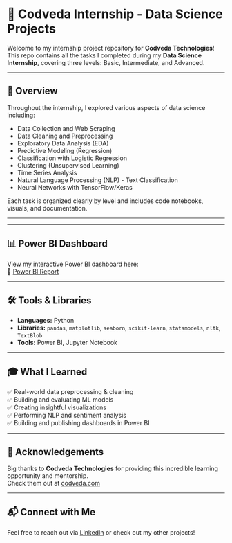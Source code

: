 # 🧠 Codveda Internship - Data Science Projects

Welcome to my internship project repository for **Codveda Technologies**!  
This repo contains all the tasks I completed during my **Data Science Internship**, covering three levels: Basic, Intermediate, and Advanced.

---

## 🚀 Overview

Throughout the internship, I explored various aspects of data science including:

- Data Collection and Web Scraping
- Data Cleaning and Preprocessing
- Exploratory Data Analysis (EDA)
- Predictive Modeling (Regression)
- Classification with Logistic Regression
- Clustering (Unsupervised Learning)
- Time Series Analysis
- Natural Language Processing (NLP) - Text Classification
- Neural Networks with TensorFlow/Keras

Each task is organized clearly by level and includes code notebooks, visuals, and documentation.

---


---

## 📊 Power BI Dashboard

View my interactive Power BI dashboard here:  
🔗 [Power BI Report](https://public.tableau.com/app/profile/chandra.putra.ciptaningtyas/viz/shared/7PJ6KSGZ5)

---

## 🛠️ Tools & Libraries

- **Languages:** Python  
- **Libraries:** `pandas`, `matplotlib`, `seaborn`, `scikit-learn`, `statsmodels`, `nltk`, `TextBlob`  
- **Tools:** Power BI, Jupyter Notebook

---

## 🎓 What I Learned

✅ Real-world data preprocessing & cleaning  
✅ Building and evaluating ML models  
✅ Creating insightful visualizations  
✅ Performing NLP and sentiment analysis  
✅ Building and publishing dashboards in Power BI

---

## 🙏 Acknowledgements

Big thanks to **Codveda Technologies** for providing this incredible learning opportunity and mentorship.  
Check them out at [codveda.com](http://www.codveda.com)

---

## 📬 Connect with Me

Feel free to reach out via [LinkedIn](https://www.linkedin.com/in/chandra-putra-ciptaningtyas/) or check out my other projects!


